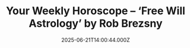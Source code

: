 ---
title: "Your Weekly Horoscope – ‘Free Will Astrology’ by Rob Brezsny"
date: 2025-06-21T14:00:44.000Z
category: Human Kindness
externalLink: "https://www.goodnewsnetwork.org/horoscope-from-rob-brezsnys-free-will-astrology-6-21-2025/"
image: ""
excerpt: "Our partner Rob Brezsny, who has a new book out, Astrology Is Real: Revelations from My Life as an Oracle, provides his weekly wisdom to enlighten our thinking and motivate our mood. Rob’s Free Will Astrology, is a syndicated weekly column appearing in over a hundred publications. He is also the author of Pronoia Is the Antidote […] The post…"
---